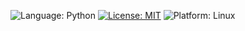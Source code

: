 ![Language: Python](https://img.shields.io/badge/Language-Python-blue)
[![License: MIT](https://img.shields.io/badge/License-MIT-green.svg)](https://opensource.org/licenses/MIT)
![Platform: Linux](https://img.shields.io/badge/Linux-FCC624?style=for-the-badge&logo=linux&logoColor=black
)